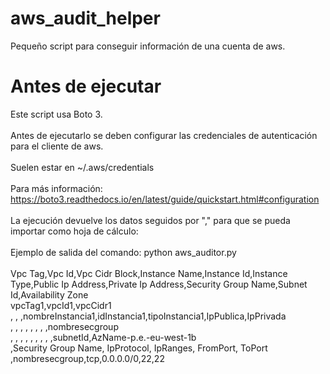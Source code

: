# aws_audit_helper
Pequeño script para conseguir información de una cuenta de aws.

# Antes de ejecutar

Este script usa Boto 3. <br />
<br />
Antes de ejecutarlo se deben configurar las credenciales de autenticación para el cliente de aws. <br />
<br />
Suelen estar en ~/.aws/credentials <br /> 
<br />
Para más información: https://boto3.readthedocs.io/en/latest/guide/quickstart.html#configuration <br />
<br />
La ejecución devuelve los datos seguidos por "," para que se pueda importar como hoja de cálculo: <br />
<br />
Ejemplo de salida del comando: python aws_auditor.py<br /> 
<br />
Vpc Tag,Vpc Id,Vpc Cidr Block,Instance Name,Instance Id,Instance Type,Public Ip Address,Private Ip Address,Security Group Name,Subnet Id,Availability Zone<br />
vpcTag1,vpcId1,vpcCidr1<br />
 , , ,nombreInstancia1,idInstancia1,tipoInstancia1,IpPublica,IpPrivada<br />
 , , , , , , , ,nombresecgroup<br />
 , , , , , , , , ,subnetId,AzName-p.e.-eu-west-1b<br />
 ,Security Group Name, IpProtocol, IpRanges, FromPort, ToPort<br />
 ,nombresecgroup,tcp,0.0.0.0/0,22,22<br />
  
